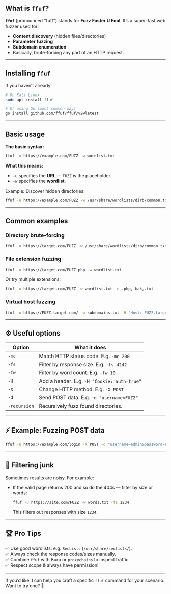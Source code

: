 ## What is `ffuf`?

**`ffuf`** (pronounced “fuff”) stands for **Fuzz Faster U Fool**. It’s a super-fast web fuzzer used for:
- **Content discovery** (hidden files/directories)
- **Parameter fuzzing**
- **Subdomain enumeration**
- Basically, brute-forcing any part of an HTTP request.

---

## Installing `ffuf`

If you haven’t already:

```bash
# On Kali Linux
sudo apt install ffuf

# Or using Go (most common way)
go install github.com/ffuf/ffuf/v2@latest
```

---

## Basic usage

**The basic syntax:**

```bash
ffuf -u https://example.com/FUZZ -w wordlist.txt
```

**What this means:**

- `-u` specifies the **URL** — `FUZZ` is the placeholder.
- `-w` specifies the **wordlist**.

Example: Discover hidden directories:

```bash
ffuf -u https://example.com/FUZZ -w /usr/share/wordlists/dirb/common.txt
```

---

## Common examples

### Directory brute-forcing

```bash
ffuf -u https://target.com/FUZZ -w /usr/share/wordlists/dirb/common.txt
```

### File extension fuzzing

```bash
ffuf -u https://target.com/FUZZ.php -w wordlist.txt
```

Or try multiple extensions:

```bash
ffuf -u https://target.com/FUZZ -w wordlist.txt -e .php,.bak,.txt
```

### Virtual host fuzzing

```bash
ffuf -u https://FUZZ.target.com/ -w subdomains.txt -H "Host: FUZZ.target.com"
```

---

## ⚙️ Useful options

|Option|What it does|
|---|---|
|`-mc`|Match HTTP status code. E.g. `-mc 200`|
|`-fs`|Filter by response size. E.g. `-fs 4242`|
|`-fw`|Filter by word count. E.g. `-fw 10`|
|`-H`|Add a header. E.g. `-H "Cookie: auth=true"`|
|`-X`|Change HTTP method. E.g. `-X POST`|
|`-d`|Send POST data. E.g. `-d "username=FUZZ"`|
|`-recursion`|Recursively fuzz found directories.|

---

## ⚡ Example: Fuzzing POST data

```bash
ffuf -u https://example.com/login -X POST -d "username=admin&password=FUZZ" -w passwords.txt
```

---

## 🧹 Filtering junk

Sometimes results are noisy. For example:

- If the valid page returns 200 and so do the 404s — filter by size or words:
    
    ```bash
    ffuf -u https://site.com/FUZZ -w words.txt -fs 1234
    ```
    
    This filters out responses with size `1234`.
    

---

## 🏆 Pro Tips

✅ Use good wordlists: e.g. `SecLists` (`/usr/share/seclists/`).  
✅ Always check the response codes/sizes manually.  
✅ Combine `ffuf` with Burp or `proxychains` to inspect traffic.  
✅ Respect scope & always have permission!

---

If you’d like, I can help you craft a specific `ffuf` command for your scenario. Want to try one? 🚀